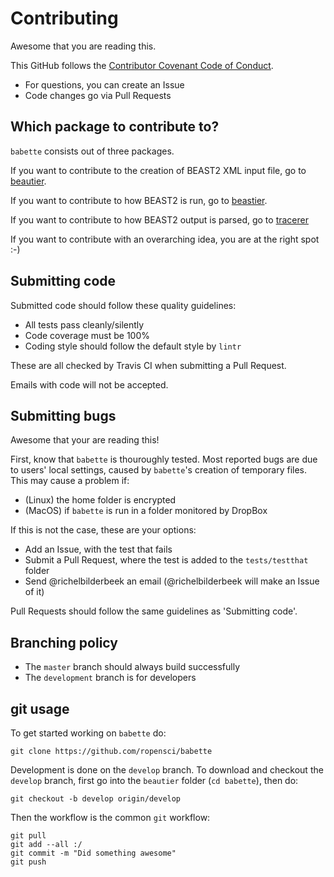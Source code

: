 # Contributing

Awesome that you are reading this.

This GitHub follows the [Contributor Covenant Code of Conduct](doc/code_of_conduct.md).

 * For questions, you can create an Issue
 * Code changes go via Pull Requests

## Which package to contribute to?

`babette` consists out of three packages.

If you want to contribute to the creation of BEAST2 XML input file,
go to [beautier](https://github.com/ropensci/beautier/blob/master/CONTRIBUTING.md).

If you want to contribute to how BEAST2 is run,
go to [beastier](https://github.com/ropensci/beastier/blob/master/CONTRIBUTING.md).

If you want to contribute to how BEAST2 output is parsed,
go to [tracerer](https://github.com/ropensci/tracerer/blob/master/CONTRIBUTING.md)

If you want to contribute with an overarching idea, you are at the right spot :-) 

## Submitting code

Submitted code should follow these quality guidelines:

 * All tests pass cleanly/silently
 * Code coverage must be 100%
 * Coding style should follow the default style by `lintr`

These are all checked by Travis CI when submitting
a Pull Request. 

Emails with code will not be accepted.

## Submitting bugs

Awesome that your are reading this!

First, know that `babette` is thouroughly tested. 
Most reported bugs are due to users' local settings,
caused by `babette`'s creation of temporary files.
This may cause a problem if:

 * (Linux) the home folder is encrypted
 * (MacOS) if `babette` is run in a folder monitored by DropBox

If this is not the case, these are your options:

 * Add an Issue, with the test that fails
 * Submit a Pull Request, where the test is added to the `tests/testthat` folder
 * Send @richelbilderbeek an email (@richelbilderbeek will make an Issue of it)

Pull Requests should follow the same guidelines as 'Submitting code'.

## Branching policy

 * The `master` branch should always build successfully
 * The `development` branch is for developers

## git usage

To get started working on `babette` do:

```
git clone https://github.com/ropensci/babette
```

Development is done on the `develop` branch. 
To download and checkout the `develop` branch, 
first go into the `beautier` folder (`cd babette`), then do:

```
git checkout -b develop origin/develop
```

Then the workflow is the common `git` workflow:

```
git pull
git add --all :/
git commit -m "Did something awesome"
git push
```
